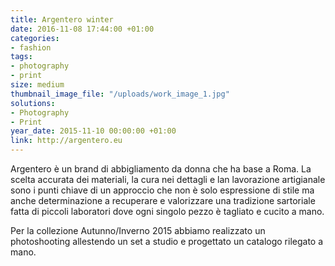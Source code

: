 ```yaml
---
title: Argentero winter
date: 2016-11-08 17:44:00 +01:00
categories:
- fashion
tags:
- photography
- print
size: medium
thumbnail_image_file: "/uploads/work_image_1.jpg"
solutions:
- Photography
- Print
year_date: 2015-11-10 00:00:00 +01:00
link: http://argentero.eu
---
```


Argentero è un brand di abbigliamento da donna che ha base a Roma.
La scelta accurata dei materiali, la cura nei dettagli e lan lavorazione artigianale sono i punti chiave di un approccio che non è solo espressione di stile ma anche determinazione a recuperare e valorizzare una tradizione sartoriale fatta di piccoli laboratori dove ogni singolo pezzo è tagliato e cucito a mano.

Per la collezione Autunno/Inverno 2015 abbiamo realizzato un photoshooting allestendo un set a studio e progettato un catalogo rilegato a mano.